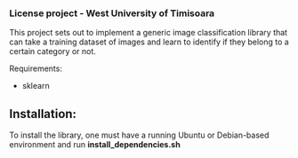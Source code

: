 ### License project - West University of Timisoara

This project sets out to implement a generic image classification library that can take a training dataset of images and learn to identify if they belong to a certain category or not.

Requirements:

- sklearn


## Installation:

To install the library, one must have a running Ubuntu or Debian-based environment and run __install_dependencies.sh__
